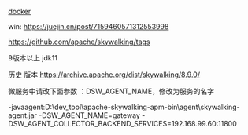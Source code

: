 [docker](https://www.cnblogs.com/MrSong97/p/16733791.html)

win:  https://juejin.cn/post/7159460571312553998

https://github.com/apache/skywalking/tags


9版本以上  jdk11

历史 版本 https://archive.apache.org/dist/skywalking/8.9.0/

微服务中请改下面参数 ：DSW_AGENT_NAME，修改为服务的名字

-javaagent:D:\dev_tool\apache-skywalking-apm-bin\agent\skywalking-agent.jar -DSW_AGENT_NAME=gateway -DSW_AGENT_COLLECTOR_BACKEND_SERVICES=192.168.99.60:11800

